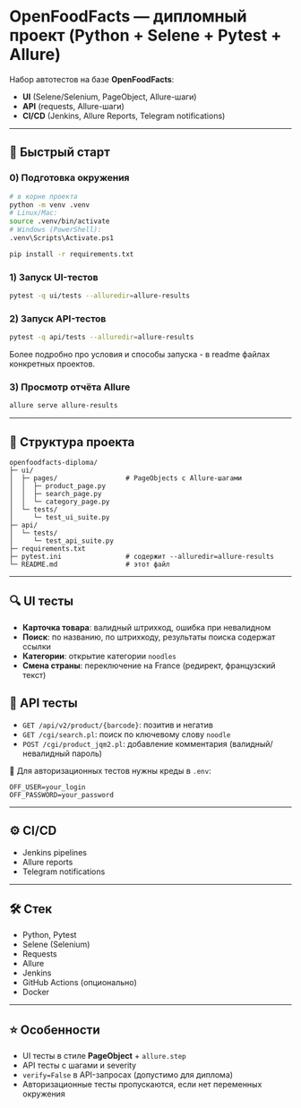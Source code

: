 # OpenFoodFacts — дипломный проект (Python + Selene + Pytest + Allure)

Набор автотестов на базе **OpenFoodFacts**:
- **UI** (Selene/Selenium, PageObject, Allure-шаги)
- **API** (requests, Allure-шаги)
- **CI/CD** (Jenkins, Allure Reports, Telegram notifications)

---

## 🚀 Быстрый старт

### 0) Подготовка окружения
```bash
# в корне проекта
python -m venv .venv
# Linux/Mac:
source .venv/bin/activate
# Windows (PowerShell):
.venv\Scripts\Activate.ps1

pip install -r requirements.txt
```

### 1) Запуск UI-тестов
```bash
pytest -q ui/tests --alluredir=allure-results
```

### 2) Запуск API-тестов
```bash
pytest -q api/tests --alluredir=allure-results
```
Более подробно про условия и способы запуска - в readme файлах конкретных проектов.

### 3) Просмотр отчёта Allure
```bash
allure serve allure-results
```

---

## 📂 Структура проекта

```
openfoodfacts-diploma/
├─ ui/
│  ├─ pages/                 # PageObjects с Allure-шагами
│  │  ├─ product_page.py
│  │  ├─ search_page.py
│  │  └─ category_page.py
│  └─ tests/
│     └─ test_ui_suite.py
├─ api/
│  └─ tests/
│     └─ test_api_suite.py
├─ requirements.txt
├─ pytest.ini                # содержит --alluredir=allure-results
└─ README.md                 # этот файл
```

---

## 🔍 UI тесты
- **Карточка товара**: валидный штрихкод, ошибка при невалидном  
- **Поиск**: по названию, по штрихкоду, результаты поиска содержат ссылки  
- **Категории**: открытие категории `noodles`  
- **Смена страны**: переключение на France (редирект, французский текст)

## 🔗 API тесты
- `GET /api/v2/product/{barcode}`: позитив и негатив  
- `GET /cgi/search.pl`: поиск по ключевому слову `noodle`  
- `POST /cgi/product_jqm2.pl`: добавление комментария (валидный/невалидный пароль)  

📌 Для авторизационных тестов нужны креды в `.env`:
```
OFF_USER=your_login
OFF_PASSWORD=your_password
```

---

## ⚙️ CI/CD
- Jenkins pipelines  
- Allure reports  
- Telegram notifications  

---

## 🛠️ Стек
- Python, Pytest  
- Selene (Selenium)  
- Requests  
- Allure  
- Jenkins  
- GitHub Actions (опционально)  
- Docker  

---

## ⭐ Особенности
- UI тесты в стиле **PageObject** + `allure.step`  
- API тесты с шагами и severity  
- `verify=False` в API-запросах (допустимо для диплома)  
- Авторизационные тесты пропускаются, если нет переменных окружения  
